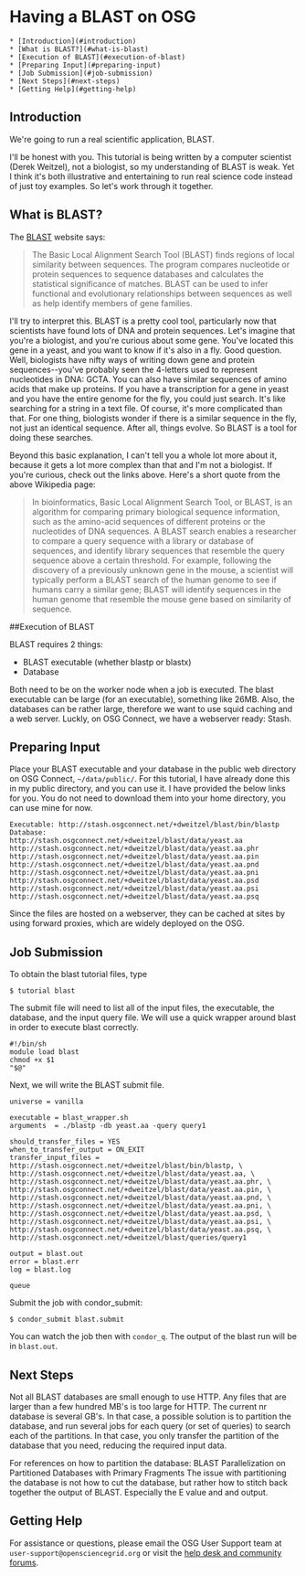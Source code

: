 # Having a BLAST on OSG

    * [Introduction](#introduction)
    * [What is BLAST?](#what-is-blast)
    * [Execution of BLAST](#execution-of-blast)
    * [Preparing Input](#preparing-input)
    * [Job Submission](#job-submission)
    * [Next Steps](#next-steps)
    * [Getting Help](#getting-help)


## Introduction
We're going to run a real scientific application, BLAST.

I'll be honest with you. This tutorial is being written by a computer scientist (Derek Weitzel), not a biologist, so my understanding of BLAST is weak. Yet I think it's both illustrative and entertaining to run real science code instead of just toy examples. So let's work through it together.

## What is BLAST?
The [BLAST](http://blast.ncbi.nlm.nih.gov/Blast.cgi) website says: 

>The Basic Local Alignment Search Tool (BLAST) finds regions of local similarity between sequences. The program compares nucleotide or protein sequences to sequence databases and calculates the statistical significance of matches. BLAST can be used to infer functional and evolutionary relationships between sequences as well as help identify members of gene families.

I'll try to interpret this. BLAST is a pretty cool tool, particularly now that scientists have found lots of DNA and protein sequences. Let's imagine that you're a biologist, and you're curious about some gene. You've located this gene in a yeast, and you want to know if it's also in a fly. Good question. Well, biologists have nifty ways of writing down gene and protein sequences--you've probably seen the 4-letters used to represent nucleotides in DNA: GCTA. You can also have similar sequences of amino acids that make up proteins. If you have a transcription for a gene in yeast and you have the entire genome for the fly, you could just search. It's like searching for a string in a text file. Of course, it's more complicated than that. For one thing, biologists wonder if there is a similar sequence in the fly, not just an identical sequence. After all, things evolve. So BLAST is a tool for doing these searches.

Beyond this basic explanation, I can't tell you a whole lot more about it, because it gets a lot more complex than that and I'm not a biologist. If you're curious, check out the links above. Here's a short quote from the above Wikipedia page:

>In bioinformatics, Basic Local Alignment Search Tool, or BLAST, is an algorithm for comparing primary biological sequence information, such as the amino-acid sequences of different proteins or the nucleotides of DNA sequences. A BLAST search enables a researcher to compare a query sequence with a library or database of sequences, and identify library sequences that resemble the query sequence above a certain threshold. For example, following the discovery of a previously unknown gene in the mouse, a scientist will typically perform a BLAST search of the human genome to see if humans carry a similar gene; BLAST will identify sequences in the human genome that resemble the mouse gene based on similarity of sequence.

##Execution of BLAST

BLAST requires 2 things:

* BLAST executable (whether blastp or blastx)
* Database

Both need to be on the worker node when a job is executed.  The blast executable can be large (for an executable), something like 26MB.  Also, the databases can be rather large, therefore we want to use squid caching and a web server.  Luckly, on OSG Connect, we have a webserver ready: Stash.

## Preparing Input

Place your BLAST executable and your database in the public web directory on OSG Connect, `~/data/public/`.  For this tutorial, I have already done this in my public directory, and you can use it. I have provided the below links for you. You do not need to download them into your home directory, you can use mine for now.
```
Executable: http://stash.osgconnect.net/+dweitzel/blast/bin/blastp
Database: 
http://stash.osgconnect.net/+dweitzel/blast/data/yeast.aa
http://stash.osgconnect.net/+dweitzel/blast/data/yeast.aa.phr
http://stash.osgconnect.net/+dweitzel/blast/data/yeast.aa.pin
http://stash.osgconnect.net/+dweitzel/blast/data/yeast.aa.pnd
http://stash.osgconnect.net/+dweitzel/blast/data/yeast.aa.pni
http://stash.osgconnect.net/+dweitzel/blast/data/yeast.aa.psd
http://stash.osgconnect.net/+dweitzel/blast/data/yeast.aa.psi
http://stash.osgconnect.net/+dweitzel/blast/data/yeast.aa.psq
```
Since the files are hosted on a webserver, they can be cached at sites by using forward proxies, which are widely deployed on the OSG.

## Job Submission

To obtain the blast tutorial files, type
``` 
$ tutorial blast
```
The submit file will need to list all of the input files, the executable, the database, and the input query file.  We will use a quick wrapper around blast in order to execute blast correctly.  
```
#!/bin/sh
module load blast
chmod +x $1
"$@"
```
Next, we will write the BLAST submit file.
```
universe = vanilla
 
executable = blast_wrapper.sh
arguments  = ./blastp -db yeast.aa -query query1
 
should_transfer_files = YES
when_to_transfer_output = ON_EXIT
transfer_input_files = http://stash.osgconnect.net/+dweitzel/blast/bin/blastp, \
http://stash.osgconnect.net/+dweitzel/blast/data/yeast.aa, \
http://stash.osgconnect.net/+dweitzel/blast/data/yeast.aa.phr, \
http://stash.osgconnect.net/+dweitzel/blast/data/yeast.aa.pin, \
http://stash.osgconnect.net/+dweitzel/blast/data/yeast.aa.pnd, \
http://stash.osgconnect.net/+dweitzel/blast/data/yeast.aa.pni, \
http://stash.osgconnect.net/+dweitzel/blast/data/yeast.aa.psd, \
http://stash.osgconnect.net/+dweitzel/blast/data/yeast.aa.psi, \
http://stash.osgconnect.net/+dweitzel/blast/data/yeast.aa.psq, \
http://stash.osgconnect.net/+dweitzel/blast/queries/query1
 
output = blast.out
error = blast.err
log = blast.log

queue
```

Submit the job with condor_submit:
```
$ condor_submit blast.submit
```
You can watch the job then with `condor_q`.  The output of the blast run will be in `blast.out`.  

## Next Steps
Not all BLAST databases are small enough to use HTTP.  Any files that are larger than a few hundred MB's is too large for HTTP.  The current nr database is several GB's.  In that case, a possible solution is to partition the database, and run several jobs for each query (or set of queries) to search each of the partitions.  In that case, you only transfer the partition of the database that you need, reducing the required input data.

For references on how to partition the database:
BLAST Parallelization on Partitioned Databases with Primary Fragments
The issue with partitioning the database is not how to cut the database, but rather how to stitch back together the output of BLAST.  Especially the E value and and output.

## Getting Help
For assistance or questions, please email the OSG User Support team  at `user-support@opensciencegrid.org` or visit the [help desk and community forums](http://support.opensciencegrid.org).
